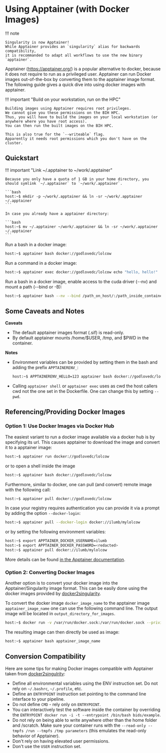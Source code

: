 # Using Apptainer (with Docker Images)

!!! note

    Singularity is now Apptainer!
    While Apptainer provides an `singularity` alias for backwards compatibility,
    it is recommanded to adapt all workflows to use the new binary `apptainer`.

Apptainer (https://apptainer.org/) is a popular alternative to docker, because it does not require to run as a privileged user.
Apptainer can run Docker images out-of-the-box by converting them to the apptainer image format.
The following guide gives a quick dive into using docker images with apptainer.

!!! important "Build on your workstation, run on the HPC"

    Building images using Apptainer requires root privileges.
    We cannot give you these permissions on the BIH HPC.
    Thus, you will have to build the images on your local workstation (or anywhere where you have root access).
    You can then run the built images on the BIH HPC.

    This is also true for the `--writeable` flag.
    Apparently it needs root permissions which you don't have on the cluster.

## Quickstart

!!! important "Link ~/.apptainer to ~/work/.apptainer"

    Because you only have a quota of 1 GB in your home directory, you should symlink `~/.apptainer` to `~/work/.apptainer`.

    ```bash
    host:~$ mkdir -p ~/work/.apptainer && ln -sr ~/work/.apptainer ~/.apptainer
    ```

    In case you already have a apptainer directory:

    ```bash
    host:~$ mv ~/.apptainer ~/work/.apptainer && ln -sr ~/work/.apptainer ~/.apptainer
    ```

Run a bash in a docker image:

```bash
host:~$ apptainer bash docker://godlovedc/lolcow
```

Run a command in a docker image:

```bash
host:~$ apptainer exec docker://godlovedc/lolcow echo "hello, hello!"
```

Run a bash in a docker image, enable access to the cuda driver (--nv) and mount a path (--bind or -B):

```bash
host:~$ apptainer bash --nv --bind /path_on_host/:/path_inside_container/ docker://godlovedc/lolcow
```

## Some Caveats and Notes

**Caveats**

- The default apptainer images format (.sif) is read-only.
- By default apptainer mounts /home/$USER, /tmp, and $PWD in the container.

**Notes**

- Environment variables can be provided by setting them in the bash and adding the prefix `APPTAINERENV_`:
    ```bash
    host:~$ APPTAINERENV_HELLO=123 apptainer bash docker://godlovedc/lolcow echo $HELLO
    ```
- Calling `apptainer shell` or `apptainer exec` uses as cwd the host callers cwd not the one set in the Dockerfile.
  One can change this by setting `--pwd`.

## Referencing/Providing Docker Images

### Option 1: Use Docker Images via Docker Hub

The easiest variant to run a docker image available via a docker hub is by specifying its url.
This causes apptainer to download the image and convert it to a apptainer image:

```bash
host:~$ apptainer run docker://godlovedc/lolcow
```

or to open a shell inside the image

```bash
host:~$ apptainer bash docker://godlovedc/lolcow
```

Furthermore, similar to docker, one can pull (and convert) remote image with the following call:

```bash
host:~$ apptainer pull docker://godlovedc/lolcow
```

In case your registry requires authentication you can provide it via a prompt by adding the option `--docker-login`:

```bash
host:~$ apptainer pull --docker-login docker://ilumb/mylolcow
```

or by setting the following environment variables:

```bash
host:~$ export APPTAINER_DOCKER_USERNAME=ilumb
host:~$ export APPTAINER_DOCKER_PASSWORD=<redacted>
host:~$ apptainer pull docker://ilumb/mylolcow
```

More details can be found [in the Apptainer documentation](https://apptainer.org/docs/user/main/docker_and_oci.html).

### Option 2: Converting Docker Images

Another option is to convert your docker image into the Apptainer/Singularity image format.
This can be easily done using the docker images provided by [docker2singularity](https://github.com/singularityhub/docker2singularity).

To convert the docker image `docker_image_name` to the apptainer image `apptainer_image_name` one can use the following command line.
The output image will be located in `output_directory_for_images`.

```bash
host:~$ docker run -v /var/run/docker.sock:/var/run/docker.sock --privileged -t --rm quay.io/singularity/docker2singularity -v /output_directory_for_images/:/output --name apptainer_image_name docker_image_name
```

The resulting image can then directly be used as image:

```bash
host:~$ apptainer bash apptainer_image_name
```

## Conversion Compatibility

Here are some tips for making Docker images compatible with Apptainer taken from [docker2singulrity](https://github.com/singularityhub/docker2singularity):

- Define all environmental variables using the ENV instruction set. Do not rely on `~/.bashrc`, `~/.profile`, etc.
- Define an `ENTRYPOINT` instruction set pointing to the command line interface to your pipeline.
- Do not define `CMD` - rely only on `ENTRYPOINT`.
- You can interactively test the software inside the container by overriding the `ENTRYPOINT docker run -i -t --entrypoint /bin/bash bids/example`.
- Do not rely on being able to write anywhere other than the home folder and /scratch.
  Make sure your container runs with the `--read-only --tmpfs /run --tmpfs /tmp parameters` (this emulates the read-only behavior of Apptainer).
- Don't rely on having elevated user permissions.
- Don't use the `USER` instruction set.
